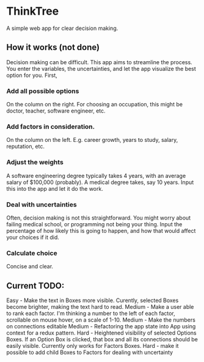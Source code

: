 # ThinkTree

A simple web app for clear decision making.

## How it works (not done)

Decision making can be difficult. This app aims to streamline the process. You enter the variables, the uncertainties, and let the app visualize the best option for you. First,

### Add all possible options
On the column on the right. For choosing an occupation, this might be doctor, teacher, software engineer, etc.

### Add factors in consideration.
On the column on the left. E.g. career growth, years to study, salary, reputation, etc.

### Adjust the weights
A software engineering degree typically takes 4 years, with an average salary of $100,000 (probably). A medical degree takes, say 10 years. Input this into the app and let it do the work.

### Deal with uncertainties
Often, decision making is not this straightforward. You might worry about failing medical school, or programming not being your thing. Input the percentage of how likely this is going to happen, and how that would affect your choices if it did.

### Calculate choice
Concise and clear.


## Current TODO:
Easy - Make the text in Boxes more visible. Curently, selected Boxes become brighter, making the text hard to read.
Medium - Make a user able to rank each factor. I'm thinking a number to the left of each factor, scrollable on mouse hover, on a scale of 1-10.
Medium - Make the numbers on connections editable
Medium - Refactoring the app state into App using context for a redux pattern.
Hard - Heightened visibility of selected Options Boxes. If an Option Box is clicked, that box and all its connections should be easily visible. Currently only works for Factors Boxes.
Hard - make it possible to add child Boxes to Factors for dealing with uncertainty

